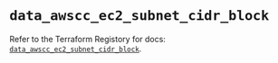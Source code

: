 # `data_awscc_ec2_subnet_cidr_block`

Refer to the Terraform Registory for docs: [`data_awscc_ec2_subnet_cidr_block`](https://registry.terraform.io/providers/hashicorp/awscc/0.70.0/docs/data-sources/ec2_subnet_cidr_block).
